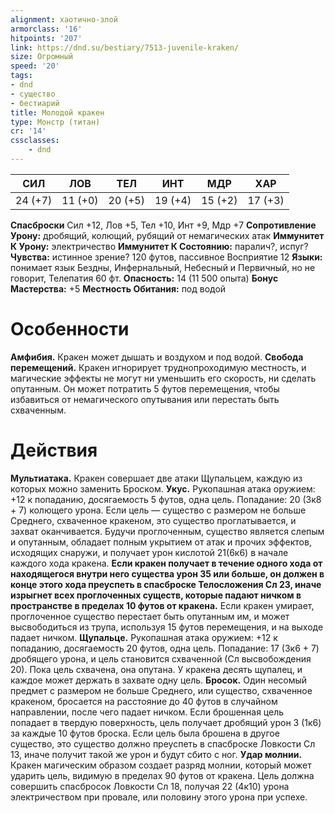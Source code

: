 ```yaml
---
alignment: хаотично-злой
armorclass: '16'
hitpoints: '207'
link: https://dnd.su/bestiary/7513-juvenile-kraken/
size: Огромный
speed: '20'
tags:
- dnd
- существо
- бестиарий
title: Молодой кракен
type: Монстр (титан)
cr: '14'
cssclasses:
    - dnd
---
```



| СИЛ | ЛОВ | ТЕЛ | ИНТ | МДР | ХАР |
|---|---|---|---|---|---|
| 24 (+7) | 11 (+0) | 20 (+5) | 19 (+4) | 15 (+2) | 17 (+3) |
**Спасброски** Сил +12, Лов +5, Тел +10, Инт +9, Мдр +7
**Сопротивление Урону:** дробящий, колющий, рубящий от немагических атак
**Иммунитет К Урону:** электричество
**Иммунитет К Состоянию:** паралич?, испуг?
**Чувства:** истинное зрение? 120 футов, пассивное Восприятие 12
**Языки:** понимает язык Бездны, Инфернальный, Небесный и Первичный, но не говорит, Телепатия 60 фт.
**Опасность:** 14 (11 500 опыта)
**Бонус Мастерства:** +5
**Местность Обитания:** под водой


# Особенности
**Амфибия.** Кракен может дышать и воздухом и под водой.
**Свобода перемещений.** Кракен игнорирует труднопроходимую местность, и магические эффекты не могут ни уменьшить его скорость, ни сделать опутанным. Он может потратить 5 футов перемещения, чтобы избавиться от немагического опутывания или перестать быть схваченным.


# Действия
**Мультиатака.** Кракен совершает две атаки Щупальцем, каждую из которых можно заменить Броском.
**Укус.** Рукопашная атака оружием: +12 к попаданию, досягаемость 5 футов, одна цель. Попадание: 20 (3к8 + 7) колющего урона. Если цель — существо с размером не больше Среднего, схваченное кракеном, это существо проглатывается, и захват оканчивается. Будучи проглоченным, существо является слепым и опутанным, обладает полным укрытием от атак и прочих эффектов, исходящих снаружи, и получает урон кислотой 21(6к6) в начале каждого хода кракена.
**Если кракен получает в течение одного хода от находящегося внутри него существа урон 35 или больше, он должен в конце этого хода преуспеть в спасброске Телосложения Сл 23, иначе изрыгнет всех проглоченных существ, которые падают ничком в пространстве в пределах 10 футов от кракена.** Если кракен умирает, проглоченное существо перестает быть опутанным им, и может высвободиться из трупа, используя 15 футов перемещения, и на выходе падает ничком.
**Щупальце.** Рукопашная атака оружием: +12 к попаданию, досягаемость 20 футов, одна цель. Попадание: 17 (3к6 + 7) дробящего урона, и цель становится схваченной (Сл высвобождения 20). Пока цель схвачена, она опутана. У кракена десять щупалец, и каждое может держать в захвате одну цель.
**Бросок.** Один несомый предмет с размером не больше Среднего, или существо, схваченное кракеном, бросается на расстояние до 40 футов в случайном направлении, после чего падает ничком. Если брошенная цель попадает в твердую поверхность, цель получает дробящий урон 3 (1к6) за каждые 10 футов броска. Если цель была брошена в другое существо, это существо должно преуспеть в спасброске Ловкости Сл 13, иначе получит такой же урон и будут сбито с ног.
**Удар молнии.** Кракен магическим образом создает разряд молнии, который может ударить цель, видимую в пределах 90 футов от кракена. Цель должна совершить спасбросок Ловкости Сл 18, получая 22 (4к10) урона электричеством при провале, или половину этого урона при успехе.
